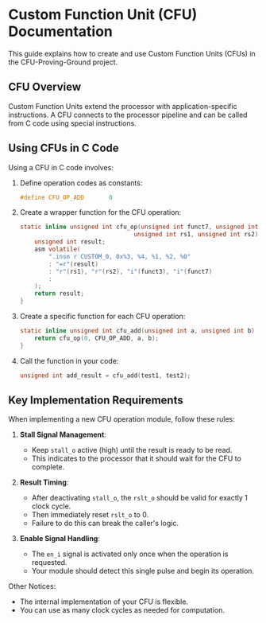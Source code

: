 # Custom Function Unit (CFU) Documentation

This guide explains how to create and use Custom Function Units (CFUs) in the CFU-Proving-Ground project.

## CFU Overview

Custom Function Units extend the processor with application-specific instructions. A CFU connects to the processor pipeline and can be called from C code using special instructions.

## Using CFUs in C Code

Using a CFU in C code involves:

1. Define operation codes as constants:
    ```c
    #define CFU_OP_ADD       0
    ```

1. Create a wrapper function for the CFU operation:
    ```c
    static inline unsigned int cfu_op(unsigned int funct7, unsigned int funct3, 
                                    unsigned int rs1, unsigned int rs2) {
        unsigned int result;
        asm volatile(
            ".insn r CUSTOM_0, 0x%3, %4, %1, %2, %0"
            : "=r"(result)
            : "r"(rs1), "r"(rs2), "i"(funct3), "i"(funct7)
            :
        );
        return result;
    }
    ```

1. Create a specific function for each CFU operation:
    ```c
    static inline unsigned int cfu_add(unsigned int a, unsigned int b) {
        return cfu_op(0, CFU_OP_ADD, a, b);
    }
    ```

1. Call the function in your code:
    ```c
    unsigned int add_result = cfu_add(test1, test2);
    ```

## Key Implementation Requirements

When implementing a new CFU operation module, follow these rules:

1. **Stall Signal Management**:
   - Keep `stall_o` active (high) until the result is ready to be read.
   - This indicates to the processor that it should wait for the CFU to complete.

1. **Result Timing**:
   - After deactivating `stall_o`, the `rslt_o` should be valid for exactly 1 clock cycle.
   - Then immediately reset `rslt_o` to 0.
   - Failure to do this can break the caller's logic.

1. **Enable Signal Handling**:
   - The `en_i` signal is activated only once when the operation is requested.
   - Your module should detect this single pulse and begin its operation.

Other Notices:

- The internal implementation of your CFU is flexible.
- You can use as many clock cycles as needed for computation.
